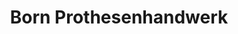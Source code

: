 ---
title: "Born Prothesenhandwerk"
url: /muelheim-kaerlich/born-prothesenhandwerk/
shop: Sanitätshaus
---